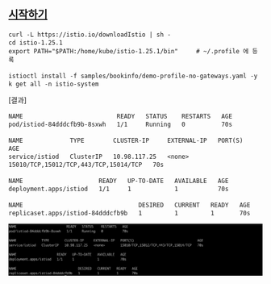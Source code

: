 
## [시작하기](https://istio.io/latest/docs/setup/getting-started/#download) ##

```
curl -L https://istio.io/downloadIstio | sh -
cd istio-1.25.1
export PATH="$PATH:/home/kube/istio-1.25.1/bin"     # ~/.profile 에 등록

istioctl install -f samples/bookinfo/demo-profile-no-gateways.yaml -y
k get all -n istio-system
```
[결과]
```
NAME                          READY   STATUS    RESTARTS   AGE
pod/istiod-84dddcfb9b-8sxwh   1/1     Running   0          70s

NAME             TYPE        CLUSTER-IP     EXTERNAL-IP   PORT(S)                                 AGE
service/istiod   ClusterIP   10.98.117.25   <none>        15010/TCP,15012/TCP,443/TCP,15014/TCP   70s

NAME                     READY   UP-TO-DATE   AVAILABLE   AGE
deployment.apps/istiod   1/1     1            1           70s

NAME                                DESIRED   CURRENT   READY   AGE
replicaset.apps/istiod-84dddcfb9b   1         1         1       70s
```
![](https://github.com/gnosia93/k8s-on-mac/blob/main/images/istio-demo-profile.png)

